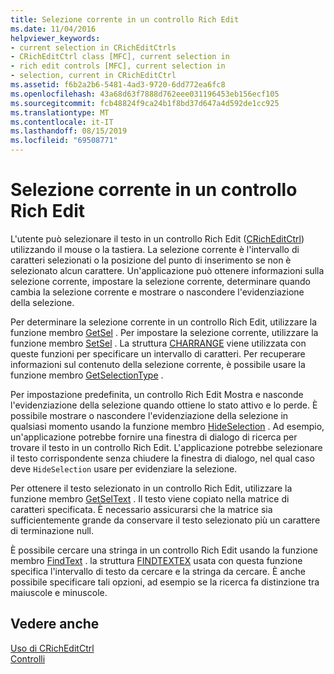 ```yaml
---
title: Selezione corrente in un controllo Rich Edit
ms.date: 11/04/2016
helpviewer_keywords:
- current selection in CRichEditCtrls
- CRichEditCtrl class [MFC], current selection in
- rich edit controls [MFC], current selection in
- selection, current in CRichEditCtrl
ms.assetid: f6b2a2b6-5481-4ad3-9720-6dd772ea6fc8
ms.openlocfilehash: 43a68d63f7888d762eee031196453eb156ecf105
ms.sourcegitcommit: fcb48824f9ca24b1f8bd37d647a4d592de1cc925
ms.translationtype: MT
ms.contentlocale: it-IT
ms.lasthandoff: 08/15/2019
ms.locfileid: "69508771"
---
```

# <a name="current-selection-in-a-rich-edit-control"></a>Selezione corrente in un controllo Rich Edit

L'utente può selezionare il testo in un controllo Rich Edit ([CRichEditCtrl](../mfc/reference/cricheditctrl-class.md)) utilizzando il mouse o la tastiera. La selezione corrente è l'intervallo di caratteri selezionati o la posizione del punto di inserimento se non è selezionato alcun carattere. Un'applicazione può ottenere informazioni sulla selezione corrente, impostare la selezione corrente, determinare quando cambia la selezione corrente e mostrare o nascondere l'evidenziazione della selezione.

Per determinare la selezione corrente in un controllo Rich Edit, utilizzare la funzione membro [GetSel](../mfc/reference/cricheditctrl-class.md#getsel) . Per impostare la selezione corrente, utilizzare la funzione membro [SetSel](../mfc/reference/cricheditctrl-class.md#setsel) . La struttura [CHARRANGE](/windows/win32/api/richedit/ns-richedit-charrange) viene utilizzata con queste funzioni per specificare un intervallo di caratteri. Per recuperare informazioni sul contenuto della selezione corrente, è possibile usare la funzione membro [GetSelectionType](../mfc/reference/cricheditctrl-class.md#getselectiontype) .

Per impostazione predefinita, un controllo Rich Edit Mostra e nasconde l'evidenziazione della selezione quando ottiene lo stato attivo e lo perde. È possibile mostrare o nascondere l'evidenziazione della selezione in qualsiasi momento usando la funzione membro [HideSelection](../mfc/reference/cricheditctrl-class.md#hideselection) . Ad esempio, un'applicazione potrebbe fornire una finestra di dialogo di ricerca per trovare il testo in un controllo Rich Edit. L'applicazione potrebbe selezionare il testo corrispondente senza chiudere la finestra di dialogo, nel qual caso deve `HideSelection` usare per evidenziare la selezione.

Per ottenere il testo selezionato in un controllo Rich Edit, utilizzare la funzione membro [GetSelText](../mfc/reference/cricheditctrl-class.md#getseltext) . Il testo viene copiato nella matrice di caratteri specificata. È necessario assicurarsi che la matrice sia sufficientemente grande da conservare il testo selezionato più un carattere di terminazione null.

È possibile cercare una stringa in un controllo Rich Edit usando la funzione membro [FindText](../mfc/reference/cricheditctrl-class.md#findtext) . la struttura [FINDTEXTEX](/windows/win32/api/richedit/ns-richedit-findtextexw) usata con questa funzione specifica l'intervallo di testo da cercare e la stringa da cercare. È anche possibile specificare tali opzioni, ad esempio se la ricerca fa distinzione tra maiuscole e minuscole.

## <a name="see-also"></a>Vedere anche

[Uso di CRichEditCtrl](../mfc/using-cricheditctrl.md)<br/>
[Controlli](../mfc/controls-mfc.md)
